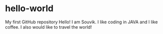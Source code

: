 # hello-world
My first GitHub repository
Hello! I am Souvik. I like coding in JAVA and I like coffee. 
I also would like to travel the world!
